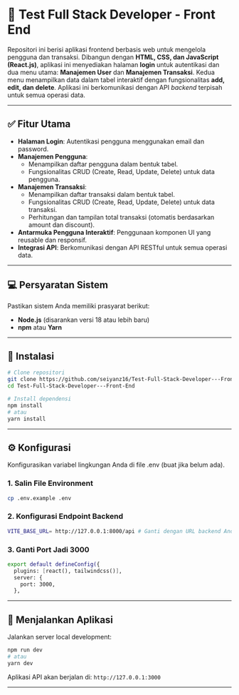 # 🧪 Test Full Stack Developer - Front End

Repositori ini berisi aplikasi frontend berbasis web untuk mengelola pengguna dan transaksi. Dibangun dengan **HTML, CSS, dan JavaScript (React.js)**, aplikasi ini menyediakan halaman **login** untuk autentikasi dan dua menu utama: **Manajemen User** dan **Manajemen Transaksi**. Kedua menu menampilkan data dalam tabel interaktif dengan fungsionalitas **add, edit, dan delete**. Aplikasi ini berkomunikasi dengan API *backend* terpisah untuk semua operasi data.

---

## ✅ Fitur Utama

- **Halaman Login**: Autentikasi pengguna menggunakan email dan password.
- **Manajemen Pengguna**: 
   - Menampilkan daftar pengguna dalam bentuk tabel.
   - Fungsionalitas CRUD (Create, Read, Update, Delete) untuk data pengguna.
- **Manajemen Transaksi**: 
   - Menampilkan daftar transaksi dalam bentuk tabel.
   - Fungsionalitas CRUD (Create, Read, Update, Delete) untuk data transaksi.
   - Perhitungan dan tampilan total transaksi (otomatis berdasarkan amount dan discount).
- **Antarmuka Pengguna Interaktif**: Penggunaan komponen UI yang reusable dan responsif.
- **Integrasi API**: Berkomunikasi dengan API RESTful untuk semua operasi data.

---

## 💻 Persyaratan Sistem

Pastikan sistem Anda memiliki prasyarat berikut:

- **Node.js** (disarankan versi 18 atau lebih baru)
- **npm** atau **Yarn**

---

## 🧰 Instalasi

```bash
# Clone repositori
git clone https://github.com/seiyanz16/Test-Full-Stack-Developer---Front-End.git
cd Test-Full-Stack-Developer---Front-End

# Install dependensi
npm install
# atau
yarn install
```

---

## ⚙️ Konfigurasi
Konfigurasikan variabel lingkungan Anda di file .env (buat jika belum ada).
### 1. Salin File Environment
```bash
cp .env.example .env
```
### 2. Konfigurasi Endpoint Backend
```bash
VITE_BASE_URL= http://127.0.0.1:8000/api # Ganti dengan URL backend Anda
```
### 3. Ganti Port Jadi 3000
```bash
export default defineConfig({
  plugins: [react(), tailwindcss()],
  server: {
    port: 3000,
  },
```
---
## 🚀 Menjalankan Aplikasi
Jalankan server local development:

```bash
npm run dev
# atau
yarn dev
```
Aplikasi API akan berjalan di:
`http://127.0.0.1:3000`

---